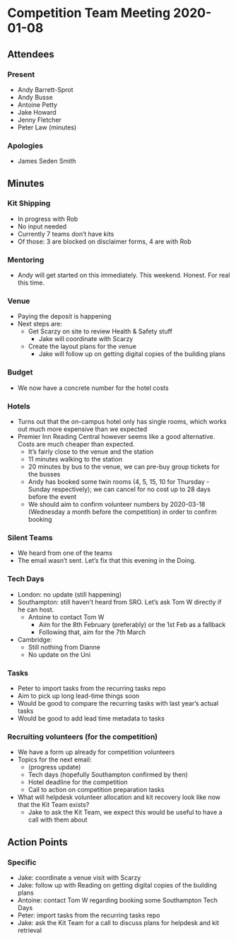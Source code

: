# Competition Team Meeting 2020-01-08

## Attendees

### Present

- Andy Barrett-Sprot
- Andy Busse
- Antoine Petty
- Jake Howard
- Jenny Fletcher
- Peter Law (minutes)

### Apologies

- James Seden Smith

## Minutes

### Kit Shipping

 * In progress with Rob
 * No input needed
 * Currently 7 teams don’t have kits
 * Of those: 3 are blocked on disclaimer forms, 4 are with Rob

### Mentoring

 * Andy will get started on this immediately. This weekend. Honest. For real this time.

### Venue

 * Paying the deposit is happening
 * Next steps are:
   * Get Scarzy on site to review Health & Safety stuff
     * Jake will coordinate with Scarzy
   * Create the layout plans for the venue
     * Jake will follow up on getting digital copies of the building plans

### Budget

 * We now have a concrete number for the hotel costs

### Hotels

 * Turns out that the on-campus hotel only has single rooms, which works out much more expensive than we expected
 * Premier Inn Reading Central however seems like a good alternative. Costs are much cheaper than expected.
   * It’s fairly close to the venue and the station
   * 11 minutes walking to the station
   * 20 minutes by bus to the venue, we can pre-buy group tickets for the busses
   * Andy has booked some twin rooms (4, 5, 15, 10 for Thursday - Sunday respectively); we can cancel for no cost up to 28 days before the event
   * We should aim to confirm volunteer numbers by 2020-03-18 (Wednesday a month before the competition) in order to confirm booking

### Silent Teams

 * We heard from one of the teams
 * The email wasn’t sent. Let’s fix that this evening in the Doing.

### Tech Days

 * London: no update (still happening)
 * Southampton: still haven’t heard from SRO. Let’s ask Tom W directly if he can host.
   * Antoine to contact Tom W
     * Aim for the 8th February (preferably) or the 1st Feb as a fallback
     * Following that, aim for the 7th March
 * Cambridge:
   * Still nothing from Dianne
   * No update on the Uni

### Tasks

 * Peter to import tasks from the recurring tasks repo
 * Aim to pick up long lead-time things soon
 * Would be good to compare the recurring tasks with last year’s actual tasks
 * Would be good to add lead time metadata to tasks

### Recruiting volunteers (for the competition)

 * We have a form up already for competition volunteers
 * Topics for the next email:
   * (progress update)
   * Tech days (hopefully Southampton confirmed by then)
   * Hotel deadline for the competition
   * Call to action on competition preparation tasks
 * What will helpdesk volunteer allocation and kit recovery look like now that the Kit Team exists?
   * Jake to ask the Kit Team, we expect this would be useful to have a call with them about

## Action Points

### Specific

- Jake: coordinate a venue visit with Scarzy
- Jake: follow up with Reading on getting digital copies of the building plans
- Antoine: contact Tom W regarding booking some Southampton Tech Days
- Peter: import tasks from the recurring tasks repo
- Jake: ask the Kit Team for a call to discuss plans for helpdesk and kit retrieval
